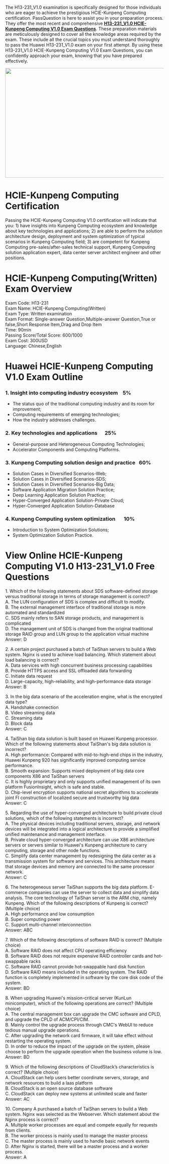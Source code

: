 <p>The H13-231_V1.0 examination is specifically designed for those individuals who are eager to achieve the prestigious HCIE-Kunpeng Computing certification. PassQuestion is here to assist you in your preparation process. They offer the most recent and comprehensive <strong><a href="https://www.passquestion.com/h13-231_v1-0.html">H13-231_V1.0 HCIE-Kunpeng Computing V1.0 Exam Questions</a></strong>. These preparation materials are meticulously designed to cover all the knowledge areas required by the exam. These include all the crucial topics you must understand thoroughly to pass the Huawei H13-231_V1.0 exam on your first attempt. By using these H13-231_V1.0 HCIE-Kunpeng Computing V1.0 Exam Questions, you can confidently approach your exam, knowing that you have prepared effectively.</p>

<p><img alt="" src="https://www.passquestion.com/uploads/pqcom/images/20240520/b1fcba20e4683f6939294a75f981a044.png" style="height:347px; width:618px" /></p>

<h1>HCIE-Kunpeng Computing Certification</h1>

<p>Passing the HCIE-Kunpeng Computing V1.0 certification will indicate that you: 1) have insights into Kunpeng Computing ecosystem and knowledge about key technologies and applications; 2) are able to perform the solution architecture design, deployment and system optimization of typical scenarios in Kunpeng Computing field; 3) are competent for Kunpeng Computing pre-sales/after-sales technical support, Kunpeng Computing solution application expert, data center server architect engineer and other positions.</p>

<h1>HCIE-Kunpeng Computing(Written) Exam Overview</h1>

<p>Exam Code: H13-231<br />
Exam Name: HCIE-Kunpeng Computing(Written)<br />
Exam Type: Written examination<br />
Exam Format: Single-answer Question,Multiple-answer Question,True or false,Short Response Item,Drag and Drop Item<br />
Time: 90min<br />
Passing Score/Total Score: 600/1000<br />
Exam Cost: 300USD<br />
Language: Chinese,English</p>

<h1>Huawei HCIE-Kunpeng Computing V1.0 Exam Outline</h1>

<h3>1. Insight into computing industry ecosystem &nbsp; &nbsp;5%</h3>

<ul>
	<li>The status quo of the traditional computing industry and its room for improvement;</li>
	<li>Computing requirements of emerging technologies;</li>
	<li>How the industry addresses challenges.</li>
</ul>

<h3>2. Key technologies and applications &nbsp; &nbsp; &nbsp;25%</h3>

<ul>
	<li>General-purpose and Heterogeneous Computing Technologies;</li>
	<li>Accelerator Components and Computing Platforms.</li>
</ul>

<h3>3. Kunpeng Computing solution design and practice &nbsp; 60%</h3>

<ul>
	<li>Solution Cases in Diversified Scenarios-Web;</li>
	<li>Solution Cases in Diversified Scenarios-SDS;</li>
	<li>Solution Cases in Diversified Scenarios-Big Data;</li>
	<li>Software Application Migration Solution Practice;</li>
	<li>Deep Learning Application Solution Practice;</li>
	<li>Hyper-Converged Application Solution-Private Cloud;</li>
	<li>Hyper-Converged Application Solution-Database</li>
</ul>

<h3>4. Kunpeng Computing system optimization &nbsp; &nbsp; &nbsp; 10%</h3>

<ul>
	<li>Introduction to System Optimization Solutions;</li>
	<li>System Optimization Solution Practice.</li>
</ul>

<h1>View Online HCIE-Kunpeng Computing V1.0 H13-231_V1.0 Free Questions</h1>

<p>1. Which of the following statements about SDS software-defined storage versus traditional storage in terms of storage management is correct?<br />
A. The LUN configuration of SDS is complex and difficult to modify.<br />
B. The external management interface of traditional storage is more automated and standardized<br />
C. SDS mainly refers to SAN storage products, and management is complicated<br />
D. The management unit of SDS is changed from the original traditional storage RAID group and LUN group to the application virtual machine<br />
Answer: D</p>

<p>2. A certain project purchased a batch of TaiShan servers to build a Web system. Nginx is used to achieve load balancing. Which statement about load balancing is correct?<br />
A. Data services with high concurrent business processing capabilities<br />
B. Provide HTTPS access and SSL offloaded data forwarding<br />
C. Initiate data request<br />
D. Large-capacity, high-reliability, and high-performance data storage<br />
Answer: B</p>

<p>3. In the big data scenario of the acceleration engine, what is the encrypted data type?<br />
A. Handshake connection<br />
B. Video streaming data<br />
C. Streaming data<br />
D. Block data<br />
Answer: C</p>

<p>4. TaiShan big data solution is built based on Huawei Kunpeng processor. Which of the following statements about TaiShan&#39;s big data solution is incorrect?<br />
A. High performance: Compared with mid-to-high-end chips in the industry, Huawei Kunpeng 920 has significantly improved computing service performance.<br />
B. Smooth expansion: Supports mixed deployment of big data core components X86 and TaiShan servers<br />
C. It is highly proprietary and only supports unified management of its own platform FusionInsight, which is safe and stable.<br />
D. Chip-level encryption supports national secret algorithms to accelerate joint FI construction of localized secure and trustworthy big data<br />
Answer: C</p>

<p>5. Regarding the use of hyper-converged architecture to build private cloud solutions, which of the following statements is incorrect?<br />
A. The physical devices including traditional servers, storage, and network devices will be integrated into a logical architecture to provide a simplified unified maintenance and management interface.<br />
B. Private cloud hyper-converged architecture can use X86 architecture servers or servers similar to Huawei&#39;s Kunpeng architecture to carry computing, storage and other node functions.<br />
C. Simplify data center management by redesigning the data center as a transmission system for software and services. This architecture means that storage devices and memory are connected to the same processor network.<br />
Answer: C</p>

<p>6. The heterogeneous server TaiShan supports the big data platform. E-commerce companies can use the server to collect data and simplify data analysis. The core technology of TaiShan server is the ARM chip, namely Kunpeng. Which of the following descriptions of Kunpeng is correct? (Multiple choice)<br />
A. High performance and low consumption<br />
B. Super computing power<br />
C. Support multi-channel interconnection<br />
Answer: ABC</p>

<p>7. Which of the following descriptions of software RAID is correct? (Multiple choice)<br />
A. Software RAID does not affect CPU operating efficiency<br />
B. Software RAID does not require expensive RAID controller cards and hot-swappable racks<br />
C. Software RAID cannot provide hot-swappable hard disk function<br />
D. Software RAID means included in the operating system. The RAID function is completely implemented in software by the core disk code of the system.<br />
Answer: BD</p>

<p>8. When upgrading Huawei&#39;s mission-critical server (KunLun minicomputer), which of the following operations are correct? (Multiple choice)<br />
A. The central management box can upgrade the CMC software and CPLD, and upgrade the CPLD of ACM/CPI/CIM.<br />
B. Mainly control the upgrade process through CMC&#39;s WebUI to reduce tedious manual upgrade operations.<br />
C. After upgrading the network card firmware, it will take effect without restarting the operating system.<br />
D. In order to reduce the impact of the upgrade on the system, please choose to perform the upgrade operation when the business volume is low.<br />
Answer: BD</p>

<p>9. Which of the following descriptions of CloudStack&rsquo;s characteristics is correct? (Multiple choice)<br />
A. CloudStack can help users better coordinate servers, storage, and network resources to build a laas platform<br />
B. CloudStack is an open source database software<br />
C. CloudStack can deploy new systems at unlimited scale and faster<br />
Answer: AC</p>

<p>10. Company A purchased a batch of TaiShan servers to build a Web system. Nginx was selected as the Webserver. Which statement about the Nginx process is correct?<br />
A. Multiple worker processes are equal and compete equally for requests from clients.<br />
B. The worker process is mainly used to manage the master process<br />
C. The master process is mainly used to handle basic network events<br />
D. After Nginx is started, there will be a master process and a worker process.<br />
Answer: A</p>
